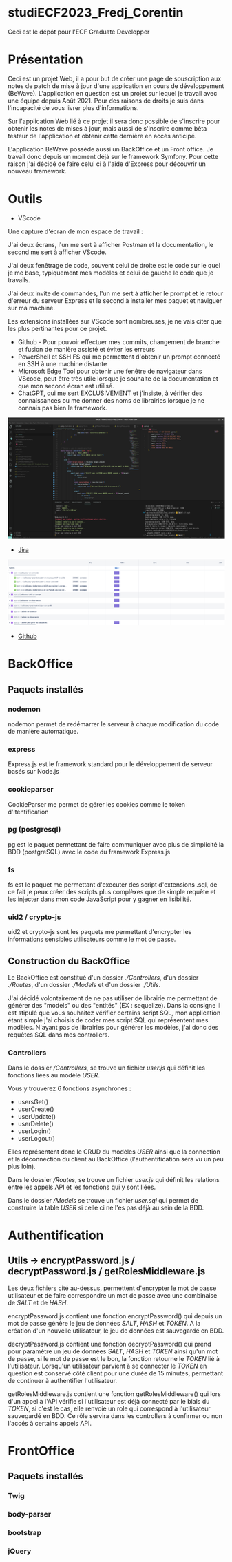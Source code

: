 # studiECF2023_Fredj_Corentin

Ceci est le dépôt pour l'ECF Graduate Developper

# Présentation 

Ceci est un projet Web, il a pour but de créer une page de souscription aux notes de patch de mise à jour d'une application en cours de développement (BeWave). L'application en question est un projet sur lequel je travail avec une équipe depuis Août 2021. Pour des raisons de droits je suis dans l'incapacité de vous livrer plus d'informations. 

Sur l'application Web lié à ce projet il sera donc possible de s'inscrire pour obtenir les notes de mises à jour, mais aussi de s'inscrire comme bêta testeur de l'application et obtenir cette dernière en accès anticipé.

L'application BeWave possède aussi un BackOffice et un Front office. Je travail donc depuis un moment déjà sur le framework Symfony. Pour cette raison j'ai décidé de faire celui ci à l'aide d'Express pour découvrir un nouveau framework.

# Outils

- VScode

Une capture d'écran de mon espace de travail : 

J'ai deux écrans, l'un me sert à afficher Postman et la documentation, le second me sert à afficher VScode.

J'ai deux fenêtrage de code, souvent celui de droite est le code sur le quel je me base, typiquement mes modèles et celui de gauche le code que je travails.


J'ai deux invite de commandes, l'un me sert à afficher le prompt et le retour d'erreur du serveur Express et le second à installer mes paquet et naviguer sur ma machine.


Les extensions installées sur VScode sont nombreuses, je ne vais citer que les plus pertinantes pour ce projet. 

- Github - Pour pouvoir effectuer mes commits, changement de branche et fusion de manière assisté et éviter les erreurs
- PowerShell et SSH FS qui me permettent d'obtenir un prompt connecté en SSH à une machine distante
-  Microsoft Edge Tool pour obtenir une fenêtre de navigateur dans VScode, peut être très utile lorsque je souhaite de la documentation et que mon second écran est utilisé.
- ChatGPT, qui me sert EXCLUSIVEMENT et j'insiste, à vérifier des connaissances ou me donner des noms de librairies lorsque je ne connais pas bien le framework.

![alt](./ECFimages/VScodeExempleWorkspace.png)

- [Jira](https://projetfun.atlassian.net/jira/software/projects/ECF/boards/2/roadmap?shared=&atlOrigin=eyJpIjoiMjI5NWYzZmVkMDQ5NDQyMTg2YThmNzViZmRiNTIxNTEiLCJwIjoiaiJ9)

![alt](./ECFimages/jiraFeuilleDeRoute.png)

- [Github](https://github.com/DroxKiwi/studiECF2023_Fredj_Corentin)
 

# BackOffice

## Paquets installés

### nodemon

nodemon permet de redémarrer le serveur à chaque modification du code de manière automatique.

### express

Express.js est le framework standard pour le développement de serveur basés sur Node.js

### cookieparser

CookieParser me permet de gérer les cookies comme le token d'itentification

### pg (postgresql)

pg est le paquet permettant de faire communiquer avec plus de simplicité la BDD (postgreSQL) avec le code du framework Express.js

### fs

fs est le paquet me permettant d'executer des script d'extensions .sql, de ce fait je peux créer des scripts plus complèxes que de simple requête et les injecter dans mon code JavaScript pour y gagner en lisibilité.

### uid2 / crypto-js

uid2 et crypto-js sont les paquets me permettant d'encrypter les informations sensibles utilisateurs comme le mot de passe.

## Construction du BackOffice

Le BackOffice est constitué d'un dossier *./Controllers*, d'un dossier *./Routes*, d'un dossier *./Models* et d'un dossier *./Utils*.

J'ai décidé volontairement de ne pas utiliser de librairie me permettant de générer des "models" ou des "entités" (EX : sequelize). Dans la consigne il est stipulé que vous souhaitez vérifier certains script SQL, mon application étant simple j'ai choisis de coder mes script SQL qui représentent mes modèles.
N'ayant pas de librairies pour générer les modèles, j'ai donc des requêtes SQL dans mes controllers.

### Controllers

Dans le dossier */Controllers*, se trouve un fichier *user.js* qui définit les fonctions liées au modèle *USER*.

Vous y trouverez 6 fonctions asynchrones : 

- usersGet()
- userCreate() 
- userUpdate()
- userDelete()
- userLogin()
- userLogout()

Elles représentent donc le CRUD du modèles *USER* ainsi que la connection et la déconnection du client au BackOffice (l'authentification sera vu un peu plus loin).

Dans le dossier */Routes*, se trouve un fichier *user.js* qui définit les relations entre les appels API et les fonctions qui y sont liées.

Dans le dossier */Models* se trouve un fichier *user.sql* qui permet de construire la table *USER* si celle ci ne l'es pas déjà au sein de la BDD.

# Authentification 

## Utils -> encryptPassword.js / decryptPassword.js / getRolesMiddleware.js

Les deux fichiers cité au-dessus, permettent d'encrypter le mot de passe utilisateur et de faire correspondre un mot de passe avec une combinaise de *SALT* et de *HASH*.

encryptPassword.js contient une fonction encryptPassword() qui depuis un mot de passe génère le jeu de données *SALT*, *HASH* et *TOKEN*. A la création d'un nouvelle utilisateur, le jeu de données est sauvegardé en BDD.

decryptPassword.js contient une fonction decryptPassword() qui prend pour paramètre un jeu de données *SALT*, *HASH* et *TOKEN* ainsi qu'un mot de passe, si le mot de passe est le bon, la fonction retourne le *TOKEN* lié à l'utilisateur. Lorsqu'un utilisateur parvient à se connecter le *TOKEN* en question est conservé côté client pour une durée de 15 minutes, permettant de continuer à authentifier l'utilisateur.

getRolesMiddleware.js contient une fonction getRolesMiddleware() qui lors d'un appel à l'API vérifie si l'utilisateur est déjà connecté par le biais du *TOKEN*, si c'est le cas, elle renvoie un role qui correspond à l'utilisateur sauvegardé en BDD. Ce rôle servira dans les controllers à confirmer ou non l'accés à certains appels API.

# FrontOffice

## Paquets installés 

### Twig

### body-parser

### bootstrap

### jQuery

